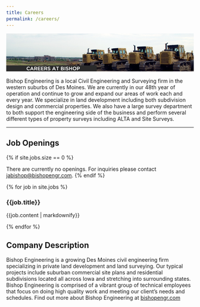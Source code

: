 ```yaml
---
title: Careers
permalink: /careers/
---
```


![](/assets/img/careers.jpg)

Bishop Engineering is a local Civil Engineering and Surveying firm in the western suburbs of Des Moines. We are currently in our 48th year of operation and continue to grow and expand our areas of work each and every year. We specialize in land development including both subdivision design and commercial properties. We also have a large survey department to both support the engineering side of the business and perform several different types of property surveys including ALTA and Site Surveys.

---

## Job Openings

{% if site.jobs.size == 0 %}

There are currently no openings. For inquiries please contact [jabishop@bishopengr.com](mailto:jabishop@bishopengr.com).
{% endif %}

{% for job in site.jobs %}

<h3>{{job.title}}</h3>
{{job.content | markdownify}}

<script type="application/ld+json"> {
  "@context" : "http://schema.org/",
  "@type" : "JobPosting",
  "title" : "{{job.title}}",
  "description" : "{{job.description | markdownify}}",
  "datePosted" : "{{job.datePosted}}",
  "validThrough" : "{{job.validThrough}}",
  "employmentType" : "{{job.employmentType}}",
  "hiringOrganization" : {
    "@type" : "Organization",
    "name" : "{{site.title}}",
    "sameAs" : "{{site.url}}",
    "logo" : "{{site.url}}/assets/img/bishoplogo_large.jpg"
  },
  "jobLocation": {
  "@type": "Place",
    "address": {
    "@type": "PostalAddress",
    "streetAddress": "{{site.streetAddress}}",
    "addressLocality": "{{site.addressLocality}}",
    "addressRegion": "{{site.addressRegion}}",
    "postalCode": "{{site.postalCode}}",
    "addressCountry": "US"
    }
  },
}
</script>

{% endfor %}

## Company Description

Bishop Engineering is a growing Des Moines civil engineering firm specializing in private land development and land surveying. Our typical projects include suburban commercial site plans and residential subdivisions located all across Iowa and stretching into surrounding states. Bishop Engineering is comprised of a vibrant group of technical employees that focus on doing high quality work and meeting our client’s needs and schedules. Find out more about Bishop Engineering at [bishopengr.com](http://www.bishopengr.com "Bishop Engineering")
